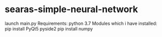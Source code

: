 # searas-simple-neural-network
launch main.py
Requirements:
python 3.7
Modules which i have installed:
  pip install PyQt5 pyside2
  pip install numpy
  
